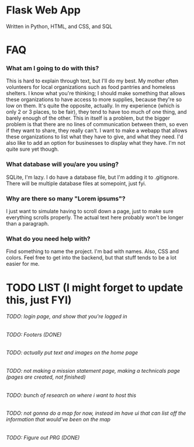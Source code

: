 # Flask Web App
Written in Python, HTML, and CSS, and SQL

# FAQ
### What am I going to do with this?
This is hard to explain through text, but I'll do my best. My mother often volunteers for local organizations such as food pantries and homeless shelters. I know what you're thinking; I should make something that allows these organizations to have access to more supplies, because they're so low on them. It's quite the opposite, actually. In my experience (which is only 2 or 3 places, to be fair), they tend to have too much of one thing, and barely enough of the other. This in itself is a problem, but the bigger problem is that there are no lines of communication between them, so even if they want to share, they really can't. I want to make a webapp that allows these organizations to list what they have to give, and what they need. I'd also like to add an option for businesses to display what they have. I'm not quite sure yet though.

### What database will you/are you using?
SQLite, I'm lazy. I do have a database file, but I'm adding it to .gitignore. There will be multiple database files at somepoint, just fyi.

### Why are there so many "Lorem ipsums"?
I just want to simulate having to scroll down a page, just to make sure everything scrolls properly. The actual text here probably won't be longer than a paragraph.

### What do you need help with?
Find something to name the project. I'm bad with names. Also, CSS and colors. Feel free to get into the backend, but that stuff tends to be a lot easier for me.

# TODO LIST (I might forget to update this, just FYI)
###### TODO: login page, and show that you're logged in
###### TODO: Footers (DONE)
###### TODO: actually put text and images on the home page
###### TODO: not making a mission statement page, making a technicals page (pages are created, not finished)
###### TODO: bunch of research on where i want to host this
###### TODO: not gonna do a map for now, instead im have ui that can list off the information that would've been on the map
###### TODO: Figure out PRG (DONE)
 
